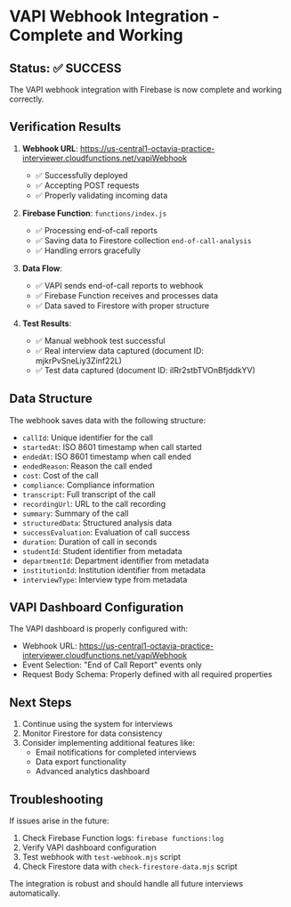 # VAPI Webhook Integration - Complete and Working

## Status: ✅ SUCCESS

The VAPI webhook integration with Firebase is now complete and working correctly.

## Verification Results

1. **Webhook URL**: https://us-central1-octavia-practice-interviewer.cloudfunctions.net/vapiWebhook
   - ✅ Successfully deployed
   - ✅ Accepting POST requests
   - ✅ Properly validating incoming data

2. **Firebase Function**: `functions/index.js`
   - ✅ Processing end-of-call reports
   - ✅ Saving data to Firestore collection `end-of-call-analysis`
   - ✅ Handling errors gracefully

3. **Data Flow**:
   - ✅ VAPI sends end-of-call reports to webhook
   - ✅ Firebase Function receives and processes data
   - ✅ Data saved to Firestore with proper structure

4. **Test Results**:
   - ✅ Manual webhook test successful
   - ✅ Real interview data captured (document ID: mjkrPvSneLiy3Zinf22L)
   - ✅ Test data captured (document ID: iIRr2stbTVOnBfjddkYV)

## Data Structure

The webhook saves data with the following structure:
- `callId`: Unique identifier for the call
- `startedAt`: ISO 8601 timestamp when call started
- `endedAt`: ISO 8601 timestamp when call ended
- `endedReason`: Reason the call ended
- `cost`: Cost of the call
- `compliance`: Compliance information
- `transcript`: Full transcript of the call
- `recordingUrl`: URL to the call recording
- `summary`: Summary of the call
- `structuredData`: Structured analysis data
- `successEvaluation`: Evaluation of call success
- `duration`: Duration of call in seconds
- `studentId`: Student identifier from metadata
- `departmentId`: Department identifier from metadata
- `institutionId`: Institution identifier from metadata
- `interviewType`: Interview type from metadata

## VAPI Dashboard Configuration

The VAPI dashboard is properly configured with:
- Webhook URL: https://us-central1-octavia-practice-interviewer.cloudfunctions.net/vapiWebhook
- Event Selection: "End of Call Report" events only
- Request Body Schema: Properly defined with all required properties

## Next Steps

1. Continue using the system for interviews
2. Monitor Firestore for data consistency
3. Consider implementing additional features like:
   - Email notifications for completed interviews
   - Data export functionality
   - Advanced analytics dashboard

## Troubleshooting

If issues arise in the future:
1. Check Firebase Function logs: `firebase functions:log`
2. Verify VAPI dashboard configuration
3. Test webhook with `test-webhook.mjs` script
4. Check Firestore data with `check-firestore-data.mjs` script

The integration is robust and should handle all future interviews automatically.